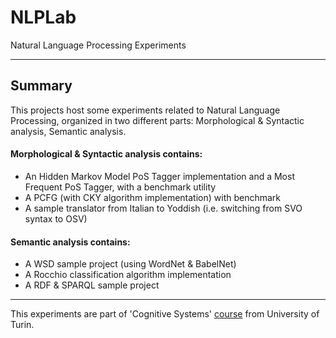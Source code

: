 # NLPLab
Natural Language Processing Experiments

----
## Summary

This projects host some experiments related to Natural Language Processing, organized in two different parts: Morphological & Syntactic analysis, Semantic analysis.

#### Morphological & Syntactic analysis contains:
* An Hidden Markov Model PoS Tagger implementation and a Most Frequent PoS Tagger, with a benchmark utility
* A PCFG (with CKY algorithm implementation) with benchmark
* A sample translator from Italian to Yoddish (i.e. switching from SVO syntax to OSV)

#### Semantic analysis contains:
* A WSD sample project (using WordNet & BabelNet)
* A Rocchio classification algorithm implementation
* A RDF & SPARQL sample project

----

This experiments are part of 'Cognitive Systems' [course](http://www.educ.di.unito.it/index.php/info-utili/corso?cod=MFN0949&codA=&year=2014&orienta=HO "Link to the course") from University of Turin.